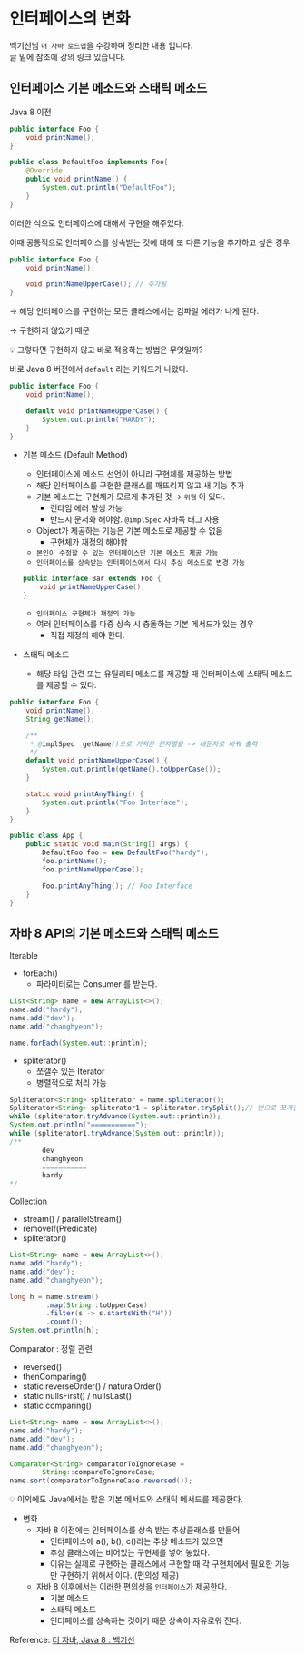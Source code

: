 # 인터페이스의 변화
백기선님 `더 자바 로드맵`을 수강하며 정리한 내용 입니다.  
글 밑에 참조에 강의 링크 있습니다.

## 인터페이스 기본 메소드와 스태틱 메소드

Java 8 이전

```java
public interface Foo {
    void printName();
}

public class DefaultFoo implements Foo{
    @Override
    public void printName() {
        System.out.println("DefaultFoo");
    }
}
```

이러한 식으로 인터페이스에 대해서 구현을 해주었다.

이때 공통적으로 인터페이스를 상속받는 것에 대해 또 다른 기능을 추가하고 싶은 경우

```java
public interface Foo {
    void printName();

    void printNameUpperCase(); // 추가됨
}
```

→ 해당 인터페이스를 구현하는 모든 클래스에서는 컴파일 에러가 나게 된다.

→ 구현하지 않았기 때문

<aside>
💡 그렇다면 구현하지 않고 바로 적용하는 방법은 무엇일까?

</aside>

바로 Java 8 버전에서 `default` 라는 키워드가 나왔다.

```java
public interface Foo {
    void printName();

    default void printNameUpperCase() {
        System.out.println("HARDY");
    }
}
```

- 기본 메소드 (Default Method)
    - 인터페이스에 메소드 선언이 아니라 구현체를 제공하는 방법
    - 해당 인터페이스를 구현한 클래스를 깨뜨리지 않고 새 기능 추가
    - 기본 메소드는 구현체가 모르게 추가된 것 → `위험` 이 있다.
        - 런타임 에러 발생 가능
        - 반드시 문서화 해야함. `@implSpec` 자바독 태그 사용
    - Object가 제공하는 기능은 기본 메소드로 제공할 수 없음
        - 구현체가 재정의 해야함
    - `본인이 수정할 수 있는 인터페이스만 기본 메소드 제공 가능`
    - `인터페이스를 상속받는 인터페이스에서 다시 추상 메소드로 변경 가능`
    
    ```java
    public interface Bar extends Foo {
        void printNameUpperCase();
    }
    ```
    
    - `인터페이스 구현체가 재정의 가능`
    - 여러 인터페이스를 다중 상속 시 충돌하는 기본 메서드가 있는 경우
        - 직접 재정의 해야 한다.

- 스태틱 메소드
    - 해당 타입 관련 또는 유틸리티 메소드를 제공할 때 인터페이스에 스태틱 메소드를 제공할 수 있다.

```java
public interface Foo {
    void printName();
    String getName();

    /**
     * @implSpec  getName()으로 가져온 문자열을 -> 대문자로 바꿔 출력
     */
    default void printNameUpperCase() {
        System.out.println(getName().toUpperCase());
    }

    static void printAnyThing() {
        System.out.println("Foo Interface");
    }
}

public class App {
    public static void main(String[] args) {
        DefaultFoo foo = new DefaultFoo("hardy");
        foo.printName();
        foo.printNameUpperCase();

        Foo.printAnyThing(); // Foo Interface
    }
}
```

## 자바 8 API의 기본 메소드와 스태틱 메소드

Iterable

- forEach()
    - 파라미터로는 Consumer<T> 를 받는다.

```java
List<String> name = new ArrayList<>();
name.add("hardy");
name.add("dev");
name.add("changhyeon");

name.forEach(System.out::println);
```

- spliterator()
    - 쪼갤수 있는 Iterator
    - 병렬적으로 처리 가능

```java
Spliterator<String> spliterator = name.spliterator();
Spliterator<String> spliterator1 = spliterator.trySplit();// 반으로 쪼개진다
while (spliterator.tryAdvance(System.out::println));
System.out.println("===========");
while (spliterator1.tryAdvance(System.out::println));
/**
		dev
		changhyeon
		===========
		hardy
*/
```

Collection

- stream() / parallelStream()
- removeIf(Predicate)
- spliterator()

```java
List<String> name = new ArrayList<>();
name.add("hardy");
name.add("dev");
name.add("changhyeon");

long h = name.stream()
         .map(String::toUpperCase)
         .filter(s -> s.startsWith("H"))
         .count();
System.out.println(h);
```

Comparator : 정렬 관련

- reversed()
- thenComparing()
- static reverseOrder() / naturalOrder()
- static nullsFirst() / nullsLast()
- static comparing()

```java
List<String> name = new ArrayList<>();
name.add("hardy");
name.add("dev");
name.add("changhyeon");

Comparator<String> comparatorToIgnoreCase =
        String::compareToIgnoreCase;
name.sort(comparatorToIgnoreCase.reversed());
```

<aside>
💡 이외에도 Java에서는 많은 기본 메서드와 스태틱 메서드를 제공한다.

</aside>

- 변화
    - 자바 8 이전에는 인터페이스를 상속 받는 추상클래스를 만들어
        - 인터페이스에 a(), b(), c()라는 추상 메소드가 있으면
        - 추상 클래스에는 비어있는 구현체를 넣어 놓았다.
        - 이유는 실제로 구현하는 클래스에서 구현할 때 각 구현체에서 필요한 기능만 구현하기 위해서 이다. (편의성 제공)
    - 자바 8 이후에서는 이러한 편의성을 `인터페이스`가 제공한다.
        - 기본 메소드
        - 스태틱 메소드
        - 인터페이스를 상속하는 것이기 때문 상속이 자유로워 진다.

Reference:
[더 자바, Java 8 : 백기선](https://www.inflearn.com/course/the-java-java8/dashboard)
